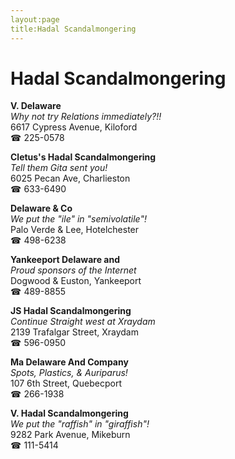 ```yaml
---
layout:page
title:Hadal Scandalmongering
---
```

# Hadal Scandalmongering

**V. Delaware**  
_Why not try Relations immediately?!!_  
6617 Cypress Avenue, Kiloford  
☎ 225-0578



**Cletus's Hadal Scandalmongering**  
_Tell them Gita sent you!_  
6025 Pecan Ave, Charlieston  
☎ 633-6490



**Delaware & Co**  
_We put the "ile" in "semivolatile"!_  
Palo Verde & Lee, Hotelchester  
☎ 498-6238



**Yankeeport Delaware and**  
_Proud sponsors of the Internet_  
Dogwood & Euston, Yankeeport  
☎ 489-8855



**JS Hadal Scandalmongering**  
_Continue Straight west at Xraydam_  
2139 Trafalgar Street, Xraydam  
☎ 596-0950



**Ma Delaware And Company**  
_Spots, Plastics, & Auriparus!_  
107 6th Street, Quebecport  
☎ 266-1938



**V. Hadal Scandalmongering**  
_We put the "raffish" in "giraffish"!_  
9282 Park Avenue, Mikeburn  
☎ 111-5414



